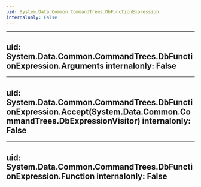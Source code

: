 ```yaml
---
uid: System.Data.Common.CommandTrees.DbFunctionExpression
internalonly: False
---
```


---
uid: System.Data.Common.CommandTrees.DbFunctionExpression.Arguments
internalonly: False
---

---
uid: System.Data.Common.CommandTrees.DbFunctionExpression.Accept(System.Data.Common.CommandTrees.DbExpressionVisitor)
internalonly: False
---

---
uid: System.Data.Common.CommandTrees.DbFunctionExpression.Function
internalonly: False
---
